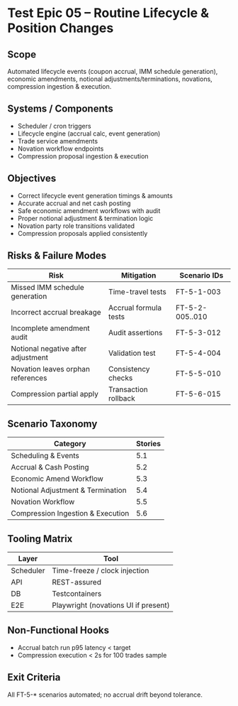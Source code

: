 # Test Epic 05 – Routine Lifecycle & Position Changes

## Scope
Automated lifecycle events (coupon accrual, IMM schedule generation), economic amendments, notional adjustments/terminations, novations, compression ingestion & execution.

## Systems / Components
- Scheduler / cron triggers
- Lifecycle engine (accrual calc, event generation)
- Trade service amendments
- Novation workflow endpoints
- Compression proposal ingestion & execution

## Objectives
- Correct lifecycle event generation timings & amounts
- Accurate accrual and net cash posting
- Safe economic amendment workflows with audit
- Proper notional adjustment & termination logic
- Novation party role transitions validated
- Compression proposals applied consistently

## Risks & Failure Modes
| Risk | Mitigation | Scenario IDs |
|------|-----------|--------------|
| Missed IMM schedule generation | Time-travel tests | FT-5-1-003 |
| Incorrect accrual breakage | Accrual formula tests | FT-5-2-005..010 |
| Incomplete amendment audit | Audit assertions | FT-5-3-012 |
| Notional negative after adjustment | Validation test | FT-5-4-004 |
| Novation leaves orphan references | Consistency checks | FT-5-5-010 |
| Compression partial apply | Transaction rollback | FT-5-6-015 |

## Scenario Taxonomy
| Category | Stories |
|----------|---------|
| Scheduling & Events | 5.1 |
| Accrual & Cash Posting | 5.2 |
| Economic Amend Workflow | 5.3 |
| Notional Adjustment & Termination | 5.4 |
| Novation Workflow | 5.5 |
| Compression Ingestion & Execution | 5.6 |

## Tooling Matrix
| Layer | Tool |
|-------|------|
| Scheduler | Time-freeze / clock injection |
| API | REST-assured |
| DB | Testcontainers |
| E2E | Playwright (novations UI if present) |

## Non-Functional Hooks
- Accrual batch run p95 latency < target
- Compression execution < 2s for 100 trades sample

## Exit Criteria
All FT-5-* scenarios automated; no accrual drift beyond tolerance.

